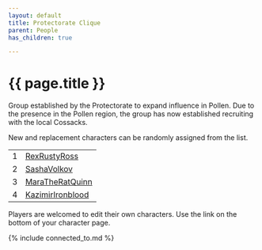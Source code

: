 ```yaml
---
layout: default
title: Protectorate Clique
parent: People
has_children: true

---
```


# {{ page.title }}

Group established by the Protectorate to expand influence in Pollen.
Due to the presence in the Pollen region, the group has now established recruiting with the local Cossacks.

New and replacement characters can be randomly assigned from the list.


|     |                                         |
| --- | --------------------------------------- |
| 1   | [RexRustyRoss](RexRustyRoss.md)         |
| 2   | [SashaVolkov](SashaVolkov.md)           |
| 3   | [MaraTheRatQuinn](MaraTheRatQuinn.md)   |
| 4   | [KazimirIronblood](KazimirIronblood.md) |

Players are welcomed to edit their own characters.
Use the link on the bottom of your character page.

{% include connected_to.md %}
